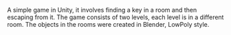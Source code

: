 A simple game in Unity, it involves finding a key in a room and then escaping from it. The game consists of two levels, each level is in a different room. The objects in the rooms were created in Blender, LowPoly style.

